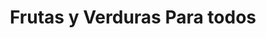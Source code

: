---
title: "Frutas y Verduras Para todos"
url: /ciudad-autonoma-de-buenos-aires/frutas-y-verduras-para-todos/
shop: frutería
---